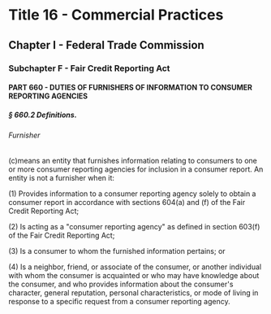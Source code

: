 
# Title 16 - Commercial Practices
## Chapter I - Federal Trade Commission
### Subchapter F - Fair Credit Reporting Act
#### PART 660 - DUTIES OF FURNISHERS OF INFORMATION TO CONSUMER REPORTING AGENCIES
##### § 660.2 Definitions.
###### Furnisher

(c)means an entity that furnishes information relating to consumers to one or more consumer reporting agencies for inclusion in a consumer report. An entity is not a furnisher when it:

(1) Provides information to a consumer reporting agency solely to obtain a consumer report in accordance with sections 604(a) and (f) of the Fair Credit Reporting Act;

(2) Is acting as a "consumer reporting agency" as defined in section 603(f) of the Fair Credit Reporting Act;

(3) Is a consumer to whom the furnished information pertains; or

(4) Is a neighbor, friend, or associate of the consumer, or another individual with whom the consumer is acquainted or who may have knowledge about the consumer, and who provides information about the consumer's character, general reputation, personal characteristics, or mode of living in response to a specific request from a consumer reporting agency.
